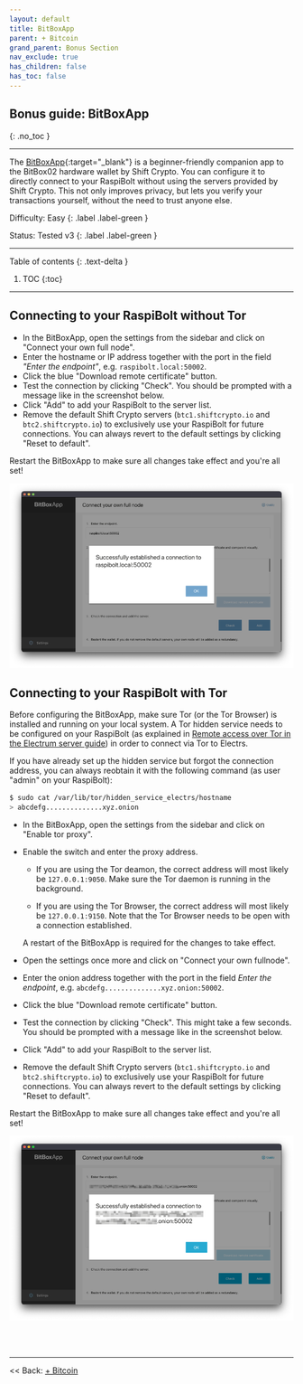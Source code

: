 ```yaml
---
layout: default
title: BitBoxApp
parent: + Bitcoin
grand_parent: Bonus Section
nav_exclude: true
has_children: false
has_toc: false
---
```


## Bonus guide: BitBoxApp

{: .no_toc }

---

The [BitBoxApp](https://shiftcrypto.ch/app/){:target="_blank"} is a beginner-friendly companion app to the BitBox02 hardware wallet by Shift Crypto. You can configure it to directly connect to your RaspiBolt without using the servers provided by Shift Crypto. This not only improves privacy, but lets you verify your transactions yourself, without the need to trust anyone else.

Difficulty: Easy
{: .label .label-green }

Status: Tested v3
{: .label .label-green }

---

Table of contents
{: .text-delta }

1. TOC
{:toc}

---

## Connecting to your RaspiBolt without Tor

* In the BitBoxApp, open the settings from the sidebar and click on "Connect your own full node".
* Enter the hostname or IP address together with the port in the field *"Enter the endpoint"*, e.g. `raspibolt.local:50002`.
* Click the blue "Download remote certificate" button.
* Test the connection by clicking "Check". You should be prompted with a message like in the screenshot below.
* Click "Add" to add your RaspiBolt to the server list.
* Remove the default Shift Crypto servers (`btc1.shiftcrypto.io` and `btc2.shiftcrypto.io`) to exclusively use your RaspiBolt for future connections. You can always revert to the default settings by clicking "Reset to default".

Restart the BitBoxApp to make sure all changes take effect and you're all set!

![Successfully established connection](../../../images/bitboxapp_success.png)

## Connecting to your RaspiBolt with Tor

Before configuring the BitBoxApp, make sure Tor (or the Tor Browser) is installed and running on your local system. A Tor hidden service needs to be configured on your RaspiBolt (as explained in [Remote access over Tor in the Electrum server guide](https://raspibolt.org/guide/bitcoin/electrum-server.html#remote-access-over-tor-optional)) in order to connect via Tor to Electrs.

If you have already set up the hidden service but forgot the connection address, you can always reobtain it with the following command (as user "admin" on your RaspiBolt):

```sh
$ sudo cat /var/lib/tor/hidden_service_electrs/hostname
> abcdefg..............xyz.onion
```

* In the BitBoxApp, open the settings from the sidebar and click on "Enable tor proxy".
* Enable the switch and enter the proxy address.

  * If you are using the Tor deamon, the correct address will most likely be `127.0.0.1:9050`. Make sure the Tor daemon is running in the background.

  * If you are using the Tor Browser, the correct address will most likely be `127.0.0.1:9150`. Note that the Tor Browser needs to be open with a connection established.

  A restart of the BitBoxApp is required for the changes to take effect.
* Open the settings once more and click on "Connect your own fullnode".
* Enter the onion address together with the port in the field *Enter the endpoint*, e.g. `abcdefg..............xyz.onion:50002`.
* Click the blue "Download remote certificate" button.
* Test the connection by clicking "Check". This might take a few seconds. You should be prompted with a message like in the screenshot below.
* Click "Add" to add your RaspiBolt to the server list.
* Remove the default Shift Crypto servers (`btc1.shiftcrypto.io` and `btc2.shiftcrypto.io`) to exclusively use your RaspiBolt for future connections. You can always revert to the default settings by clicking "Reset to default".

Restart the BitBoxApp to make sure all changes take effect and you're all set!

![Successfully established connection with Tor](../../../images/bitboxapp_tor_success.png)

<br /><br />

---

<< Back: [+ Bitcoin](index.md)
